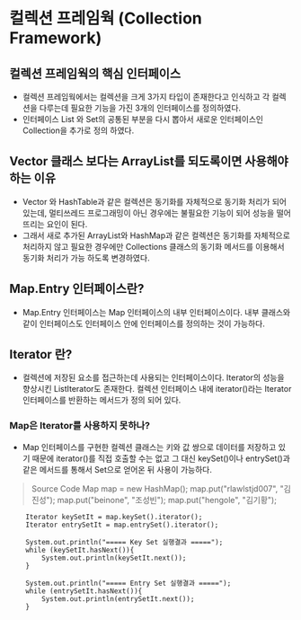 # 컬렉션 프레임웍 (Collection Framework)
##  컬렉션 프레임웍의 핵심 인터페이스
- 컬렉션 프레임웍에서는 컬렉션을 크게 3가지 타입이 존재한다고 인식하고 각 컬렉션을 다루는데 필요한 기능을 가진 3개의 인터페이스를 정의하였다. 
- 인터페이스 List 와 Set의 공통된 부분을 다시 뽑아서 새로운 인터페이스인 Collection을 추가로 정의 하였다.  

##  Vector 클래스 보다는 ArrayList를 되도록이면 사용해야 하는 이유
 - Vector 와 HashTable과 같은 컬렉션은 동기화를 자체적으로 동기화 처리가 되어 있는데, 멀티쓰레드 프로그래밍이 아닌 경우에는 불필요한 기능이 되어 성능을 떨어뜨리는 요인이 된다. 
 - 그래서 새로 추가된 ArrayList와 HashMap과 같은 컬렉션은 동기화를 자체적으로 처리하지 않고 필요한 경우에만 Collections 클래스의 동기화 메서드를 이용해서 동기화 처리가 가능 하도록 변경하였다.

## Map.Entry 인터페이스란?
 - Map.Entry 인터페이스는 Map 인터페이스의 내부 인터페이스이다. 내부 클래스와 같이 인터페이스도 인터페이스 안에 인터페이스를 정의하는 것이 가능하다. 

 ## Iterator 란?
 - 컬렉션에 저장된 요소를 접근하는데 사용되는 인터페이스이다. Iterator의 성능을 향상시킨 ListIterator도 존재한다. 컬렉션 인터페이스 내에 iterator()라는 Iterator 인터페이스를 반환하는 메서드가 정의 되어 있다.

 ### Map은 Iterator를 사용하지 못하나?
  - Map 인터페이스를 구현한 컬렉션 클래스는 키와 값 쌍으로 데이터를 저장하고 있기 때문에 iterator()를 직접 호출할 수는 없고 그 대신 keySet()이나 entrySet()과 같은 메서드를 통해서 Set으로 얻어온 뒤 사용이 가능하다.

 > Source Code
            Map map = new HashMap();
        map.put("rlawlstjd007", "김진성");
        map.put("beinone", "조성빈");
        map.put("hengole", "김기황");

        Iterator keySetIt = map.keySet().iterator();
        Iterator entrySetIt = map.entrySet().iterator();

        System.out.println("===== Key Set 실행결과 =====");
        while (keySetIt.hasNext()){
            System.out.println(keySetIt.next());
        }

        System.out.println("===== Entry Set 실행결과 =====");
        while (entrySetIt.hasNext()){
            System.out.println(entrySetIt.next());
        }
